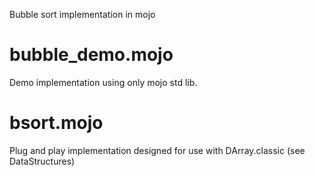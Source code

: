 Bubble sort implementation in mojo

# bubble_demo.mojo
Demo implementation using only mojo std lib. 

# bsort.mojo
Plug and play implementation designed for use with DArray.classic (see DataStructures)
